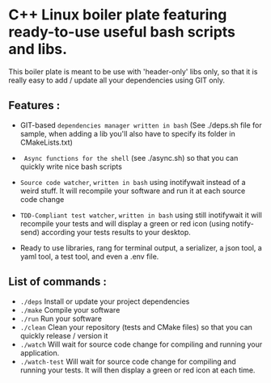 # C++ Linux boiler plate featuring ready-to-use useful bash scripts and libs.

This boiler plate is meant to be use with 'header-only' libs only, so that it is really easy to add / update all your dependencies using GIT only.

## Features : 
- GIT-based `dependencies manager written in bash` (See ./deps.sh file for sample, when adding a lib you'll also have to 
specify its folder in CMakeLists.txt)

- ` Async functions for the shell` (see ./async.sh) so that you can quickly write nice bash scripts 

- `Source code watcher`, `written in bash` using inotifywait instead of a weird stuff. It will recompile your software and run it at each source code change 

- `TDD-Compliant test watcher`, `written in bash` using still inotifywait it will recompile your tests and will display a green or red icon (using notify-send) according your tests results to your desktop.

- Ready to use libraries, rang for terminal output, a serializer, a json tool, a yaml tool, a test tool, and even a .env file. 

## List of commands :

- `./deps` Install or update your project dependencies 
- `./make` Compile your software
- `./run` Run your software
- `./clean` Clean your repository (tests and CMake files) so that you can quickly release / version it 
- `./watch` Will wait for source code change for compiling and running your application.
- `./watch-test` Will wait for source code change for compiling and running your tests. It will then display a green or red icon at each time.




 
  



